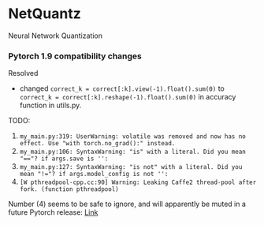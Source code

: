 # NetQuantz
Neural Network Quantization 

### Pytorch 1.9 compatibility changes
Resolved
* changed `correct_k = correct[:k].view(-1).float().sum(0)` to `correct_k = correct[:k].reshape(-1).float().sum(0)` in accuracy function in utils.py.

TODO:
1. `my_main.py:319: UserWarning: volatile was removed and now has no effect. Use "with torch.no_grad():" instead.`
2. `my_main.py:106: SyntaxWarning: "is" with a literal. Did you mean "=="? if args.save is '':`
3. `my_main.py:127: SyntaxWarning: "is not" with a literal. Did you mean "!="? if args.model_config is not '':`
4. `[W pthreadpool-cpp.cc:90] Warning: Leaking Caffe2 thread-pool after fork. (function pthreadpool)`

Number (4) seems to be safe to ignore, and will apparently be muted in a future Pytorch release: [Link](https://discuss.pytorch.org/t/warning-leaking-caffe2-thread-pool-after-fork-function-pthreadpool/127559)
